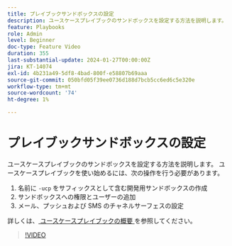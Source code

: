 ```yaml
---
title: プレイブックサンドボックスの設定
description: ユースケースプレイブックのサンドボックスを設定する方法を説明します。
feature: Playbooks
role: Admin
level: Beginner
doc-type: Feature Video
duration: 355
last-substantial-update: 2024-01-27T00:00:00Z
jira: KT-14074
exl-id: 4b231a49-5df8-4bad-800f-e58807b69aaa
source-git-commit: 050bfd05f39ee0736d188d7bcb5cc6ed6c5e320e
workflow-type: tm+mt
source-wordcount: '74'
ht-degree: 1%

---
```


# プレイブックサンドボックスの設定

ユースケースプレイブックのサンドボックスを設定する方法を説明します。 ユースケースプレイブックを使い始めるには、次の操作を行う必要があります。

1. 名前に `-ucp` をサフィックスとして含む開発用サンドボックスの作成
1. サンドボックスへの権限とユーザーの追加
1. メール、プッシュおよび SMS のチャネルサーフェスの設定

詳しくは、[ ユースケースプレイブックの概要 ](https://experienceleague.adobe.com/docs/experience-platform/use-case-playbooks/playbooks/get-started.html?lang=ja) を参照してください。

>[!VIDEO](https://video.tv.adobe.com/v/3426987/?learn=on)
